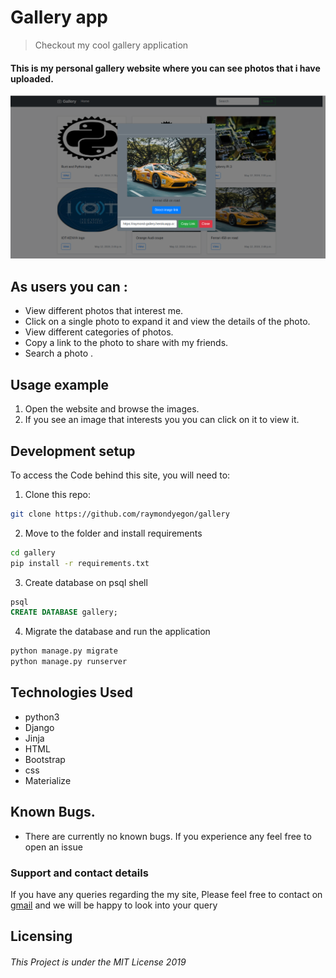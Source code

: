 # Gallery app
> Checkout my cool gallery application

#### This is my personal gallery website where you can see photos that i have uploaded.
![Screenshot](screenshot.png)

## As users you can :
* View different photos that interest me.
* Click on a single photo to expand it and view the details of the photo.
* View different categories of photos.
* Copy a link to the photo to share with my friends.
* Search a photo .

## Usage example

1. Open the website and browse the images.
2. If you see an image that interests you you can click on it to view it.


## Development setup

To access the Code behind this site, you will need to:

1. Clone this repo:
  ```bash
  git clone https://github.com/raymondyegon/gallery
  ```
2. Move to the folder and install requirements
  ```bash
  cd gallery
  pip install -r requirements.txt
  ```
3. Create database on psql shell
  ```SQL
  psql
  CREATE DATABASE gallery;
  ```
4. Migrate the database and run the application
  ```bash
  python manage.py migrate
  python manage.py runserver
  ```

## Technologies Used
* python3
* Django
* Jinja
* HTML
* Bootstrap
* css
* Materialize

## Known Bugs.
* There are currently no known bugs. If you experience any feel free to open an issue

### Support and contact details
If you have any queries regarding the my site,
Please feel free to contact on [gmail](mailto://raymondyegon17@gmail.com) and we will be happy to look into your query

## Licensing
###### This Project is under the MIT License 2019
  